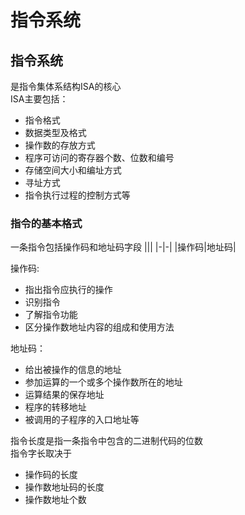 # 指令系统
## 指令系统
是指令集体系结构ISA的核心  
ISA主要包括：
- 指令格式
- 数据类型及格式
- 操作数的存放方式
- 程序可访问的寄存器个数、位数和编号 
- 存储空间大小和编址方式
- 寻址方式
- 指令执行过程的控制方式等
### 指令的基本格式
一条指令包括操作码和地址码字段
|||
|-|-|
|操作码|地址码|

操作码:
- 指出指令应执行的操作
- 识别指令
- 了解指令功能
- 区分操作数地址内容的组成和使用方法  

地址码：
- 给出被操作的信息的地址
- 参加运算的一个或多个操作数所在的地址
- 运算结果的保存地址
- 程序的转移地址
- 被调用的子程序的入口地址等

指令长度是指一条指令中包含的二进制代码的位数  
指令字长取决于
- 操作码的长度
- 操作数地址码的长度
- 操作数地址个数  
